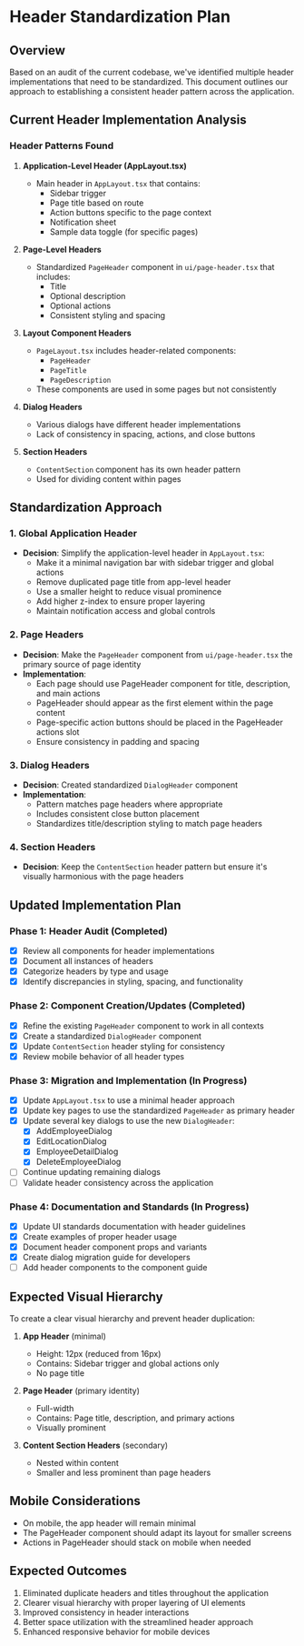 # Header Standardization Plan

## Overview

Based on an audit of the current codebase, we've identified multiple header implementations that need to be standardized. This document outlines our approach to establishing a consistent header pattern across the application.

## Current Header Implementation Analysis

### Header Patterns Found

1. **Application-Level Header (AppLayout.tsx)**

   - Main header in `AppLayout.tsx` that contains:
     - Sidebar trigger
     - Page title based on route
     - Action buttons specific to the page context
     - Notification sheet
     - Sample data toggle (for specific pages)

2. **Page-Level Headers**

   - Standardized `PageHeader` component in `ui/page-header.tsx` that includes:
     - Title
     - Optional description
     - Optional actions
     - Consistent styling and spacing

3. **Layout Component Headers**

   - `PageLayout.tsx` includes header-related components:
     - `PageHeader`
     - `PageTitle`
     - `PageDescription`
   - These components are used in some pages but not consistently

4. **Dialog Headers**

   - Various dialogs have different header implementations
   - Lack of consistency in spacing, actions, and close buttons

5. **Section Headers**
   - `ContentSection` component has its own header pattern
   - Used for dividing content within pages

## Standardization Approach

### 1. Global Application Header

- **Decision**: Simplify the application-level header in `AppLayout.tsx`:
  - Make it a minimal navigation bar with sidebar trigger and global actions
  - Remove duplicated page title from app-level header
  - Use a smaller height to reduce visual prominence
  - Add higher z-index to ensure proper layering
  - Maintain notification access and global controls

### 2. Page Headers

- **Decision**: Make the `PageHeader` component from `ui/page-header.tsx` the primary source of page identity
- **Implementation**:
  - Each page should use PageHeader component for title, description, and main actions
  - PageHeader should appear as the first element within the page content
  - Page-specific action buttons should be placed in the PageHeader actions slot
  - Ensure consistency in padding and spacing

### 3. Dialog Headers

- **Decision**: Created standardized `DialogHeader` component
- **Implementation**:
  - Pattern matches page headers where appropriate
  - Includes consistent close button placement
  - Standardizes title/description styling to match page headers

### 4. Section Headers

- **Decision**: Keep the `ContentSection` header pattern but ensure it's visually harmonious with the page headers

## Updated Implementation Plan

### Phase 1: Header Audit (Completed)

- [x] Review all components for header implementations
- [x] Document all instances of headers
- [x] Categorize headers by type and usage
- [x] Identify discrepancies in styling, spacing, and functionality

### Phase 2: Component Creation/Updates (Completed)

- [x] Refine the existing `PageHeader` component to work in all contexts
- [x] Create a standardized `DialogHeader` component
- [x] Update `ContentSection` header styling for consistency
- [x] Review mobile behavior of all header types

### Phase 3: Migration and Implementation (In Progress)

- [x] Update `AppLayout.tsx` to use a minimal header approach
- [x] Update key pages to use the standardized `PageHeader` as primary header
- [x] Update several key dialogs to use the new `DialogHeader`:
  - [x] AddEmployeeDialog
  - [x] EditLocationDialog
  - [x] EmployeeDetailDialog
  - [x] DeleteEmployeeDialog
- [ ] Continue updating remaining dialogs
- [ ] Validate header consistency across the application

### Phase 4: Documentation and Standards (In Progress)

- [x] Update UI standards documentation with header guidelines
- [x] Create examples of proper header usage
- [x] Document header component props and variants
- [x] Create dialog migration guide for developers
- [ ] Add header components to the component guide

## Expected Visual Hierarchy

To create a clear visual hierarchy and prevent header duplication:

1. **App Header** (minimal)
   - Height: 12px (reduced from 16px)
   - Contains: Sidebar trigger and global actions only
   - No page title
2. **Page Header** (primary identity)

   - Full-width
   - Contains: Page title, description, and primary actions
   - Visually prominent

3. **Content Section Headers** (secondary)
   - Nested within content
   - Smaller and less prominent than page headers

## Mobile Considerations

- On mobile, the app header will remain minimal
- The PageHeader component should adapt its layout for smaller screens
- Actions in PageHeader should stack on mobile when needed

## Expected Outcomes

1. Eliminated duplicate headers and titles throughout the application
2. Clearer visual hierarchy with proper layering of UI elements
3. Improved consistency in header interactions
4. Better space utilization with the streamlined header approach
5. Enhanced responsive behavior for mobile devices
